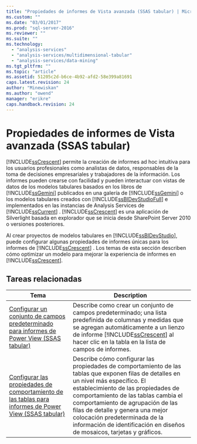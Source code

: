 ```yaml
---
title: "Propiedades de informes de Vista avanzada (SSAS tabular) | Microsoft Docs"
ms.custom: ""
ms.date: "03/01/2017"
ms.prod: "sql-server-2016"
ms.reviewer: ""
ms.suite: ""
ms.technology: 
  - "analysis-services"
  - "analysis-services/multidimensional-tabular"
  - "analysis-services/data-mining"
ms.tgt_pltfrm: ""
ms.topic: "article"
ms.assetid: 51205c2d-b6ce-4b92-afd2-58e399a81691
caps.latest.revision: 24
author: "Minewiskan"
ms.author: "owend"
manager: "erikre"
caps.handback.revision: 24
---
```

# Propiedades de informes de Vista avanzada (SSAS tabular)
  [!INCLUDE[ssCrescent](../../includes/sscrescent-md.md)] permite la creación de informes ad hoc intuitiva para los usuarios profesionales como analistas de datos, responsables de la toma de decisiones empresariales y trabajadores de la información. Los informes pueden crearse con facilidad y pueden interactuar con vistas de datos de los modelos tabulares basados en los libros de [!INCLUDE[ssGemini](../../includes/ssgemini-md.md)] publicados en una galería de [!INCLUDE[ssGemini](../../includes/ssgemini-md.md)] o los modelos tabulares creados con [!INCLUDE[ssBIDevStudioFull](../../includes/ssbidevstudiofull-md.md)] e implementados en las instancias de Analysis Services de [!INCLUDE[ssCurrent](../../includes/sscurrent-md.md)] . [!INCLUDE[ssCrescent](../../includes/sscrescent-md.md)] es una aplicación de Silverlight basada en explorador que se inicia desde SharePoint Server 2010 o versiones posteriores.  
  
 Al crear proyectos de modelos tabulares en [!INCLUDE[ssBIDevStudio](../../includes/ssbidevstudio-md.md)], puede configurar algunas propiedades de informes únicas para los informes de [!INCLUDE[ssCrescent](../../includes/sscrescent-md.md)] . Los temas de esta sección describen cómo optimizar un modelo para mejorar la experiencia de informes en [!INCLUDE[ssCrescent](../../includes/sscrescent-md.md)].  
  
## Tareas relacionadas  
  
|Tema|Description|  
|-----------|-----------------|  
|[Configurar un conjunto de campos predeterminado para informes de Power View &#40;SSAS tabular&#41;](../../analysis-services/tabular-models/configure-default-field-set-for-power-view-reports-ssas-tabular.md)|Describe como crear un conjunto de campos predeterminado; una lista predefinida de columnas y medidas que se agregan automáticamente a un lienzo de informe [!INCLUDE[ssCrescent](../../includes/sscrescent-md.md)] al hacer clic en la tabla en la lista de campos de informes.|  
|[Configurar las propiedades de comportamiento de las tablas para informes de Power View &#40;SSAS tabular&#41;](../../analysis-services/tabular-models/configure-table-behavior-properties-for-power-view-reports-ssas-tabular.md)|Describe cómo configurar las propiedades de comportamiento de las tablas que exponen filas de detalles en un nivel más específico. El establecimiento de las propiedades de comportamiento de las tablas cambia el comportamiento de agrupación de las filas de detalle y genera una mejor colocación predeterminada de la información de identificación en diseños de mosaicos, tarjetas y gráficos.|  
  
  